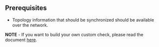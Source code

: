 ## Prerequisites

* Topology information that should be synchronized should be available over the network.

**NOTE** - If you want to build your own custom check, please read the document [here](https://docs.stackstate.com/develop/agent_check/how_to_develop_agent_checks/).
